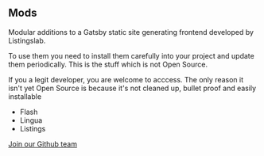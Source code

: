 ## Mods

Modular additions to a Gatsby static site generating frontend developed by Listingslab. 

To use them you need to install them carefully into your project and update them periodically. This is the stuff which is not Open Source. 

If you a legit developer, you are welcome to acccess. The only reason it isn't yet Open Source is because it's not cleaned up, bullet proof and easily installable

- Flash
- Lingua
- Listings

[Join our Github team](https://github.com/orgs/listingslab-software/teams/software-engineering)